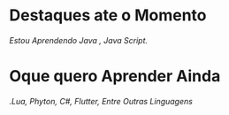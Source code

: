 # Destaques ate o Momento

###### Estou Aprendendo Java , Java Script.



# Oque quero Aprender Ainda

###### .Lua, Phyton, C#, Flutter, Entre Outras Linguagens 
